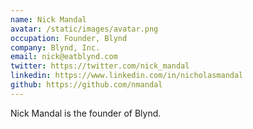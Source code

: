 ```yaml
---
name: Nick Mandal
avatar: /static/images/avatar.png
occupation: Founder, Blynd
company: Blynd, Inc.
email: nick@eatblynd.com
twitter: https://twitter.com/nick_mandal
linkedin: https://www.linkedin.com/in/nicholasmandal
github: https://github.com/nmandal
---
```


Nick Mandal is the founder of Blynd.